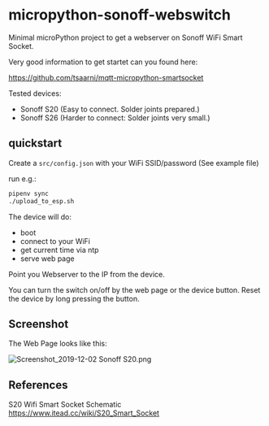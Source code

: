 # micropython-sonoff-webswitch

Minimal microPython project to get a webserver on Sonoff WiFi Smart Socket.

Very good information to get startet can you found here:

https://github.com/tsaarni/mqtt-micropython-smartsocket

Tested devices:

* Sonoff S20 (Easy to connect. Solder joints prepared.)
* Sonoff S26 (Harder to connect: Solder joints very small.)


## quickstart

Create a `src/config.json` with your WiFi SSID/password (See example file)

run e.g.:
```bash
pipenv sync
./upload_to_esp.sh
```

The device will do:

* boot
* connect to your WiFi
* get current time via ntp
* serve web page

Point you Webserver to the IP from the device.

You can turn the switch on/off by the web page or the device button.
Reset the device by long pressing the button.


## Screenshot

The Web Page looks like this:

![Screenshot_2019-12-02 Sonoff S20.png](
https://raw.githubusercontent.com/jedie/micropython-sonoff-webswitch/master/Screenshot_2019-12-02%20Sonoff%20S20png)


## References

S20 Wifi Smart Socket Schematic https://www.itead.cc/wiki/S20_Smart_Socket
